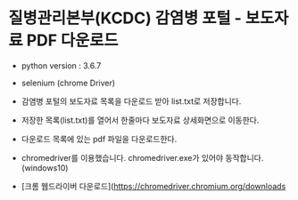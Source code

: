 # 질병관리본부(KCDC) 감염병 포털 - 보도자료 PDF 다운로드

- python version : 3.6.7
- selenium (chrome Driver)

- 감염병 포털의 보도자료 목록을 다운로드 받아 list.txt로 저장합니다.<br>
- 저장한 목록(list.txt)를 열어서 한줄마다 보도자료 상세화면으로 이동한다.<br>
- 다운로드 목록에 있는 pdf 파일을 다운로드한다.

- chromedriver를 이용했습니다. chromedriver.exe가 있어야 동작합니다. (windows10)<br>
- [크롬 웹드라이버 다운로드](https://chromedriver.chromium.org/downloads